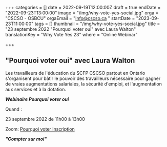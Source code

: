 +++
categories = []
date = 2022-09-19T12:00:00Z
draft = true
endDate = "2022-09-23T13:00:00"
image = "/img/why-vote-yes-social.jpg"
orga = "CSCSO - OSBCU"
orgaEmail = "info@cscso.ca "
startDate = "2023-09-23T11:00:00"
tags = []
thumbnail = "/img/why-vote-yes-social.jpg"
title = "23 septembre 2022 \"Pourquoi voter oui\" avec Laura Walton"
translationKey = "Why Vote Yes 23"
where = "Online Webinar"

+++
## "Pourquoi voter oui" avec Laura Walton

Les travailleurs de l'éducation du SCFP CSCSO partout en Ontario s'organisent pour bâtir le pouvoir des travailleurs nécessaire pour gagner de vraies augmentations salariales, la sécurité d'emploi, et l'augmentation aux services et à la dotation.

**_Webinaire Pourquoi voter oui_**

Quand :

23 septembre 2022 de 11h00 à 13h00

Zoom: [Pourquoi voter Inscription](https://us02web.zoom.us/webinar/register/WN_Eli2YaqCQHil8RFZFz7S9A)

**_"Compter sur moi"_**
